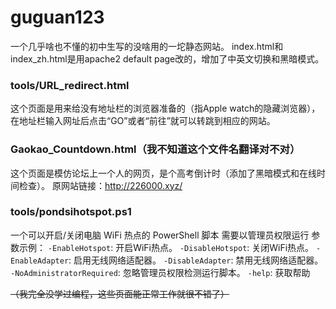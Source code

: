 # guguan123
一个几乎啥也不懂的初中生写的没啥用的一坨静态网站。
index.html和index_zh.html是用apache2 default page改的，增加了中英文切换和黑暗模式。

### tools/URL_redirect.html
这个页面是用来给没有地址栏的浏览器准备的（指Apple watch的隐藏浏览器），在地址栏输入网址后点击“GO”或者“前往”就可以转跳到相应的网站。

### Gaokao_Countdown.html（我不知道这个文件名翻译对不对）
这个页面是模仿论坛上一个人的网页，是个高考倒计时（添加了黑暗模式和在线时间检查）。
原网站链接：http://226000.xyz/

### tools/pondsihotspot.ps1
一个可以开启/关闭电脑 WiFi 热点的 PowerShell 脚本
需要以管理员权限运行
参数示例：
 `-EnableHotspot`: 开启WiFi热点。
 `-DisableHotspot`: 关闭WiFi热点。
 `-EnableAdapter`: 启用无线网络适配器。
 `-DisableAdapter`: 禁用无线网络适配器。
 `-NoAdministratorRequired`: 忽略管理员权限检测运行脚本。
 `-help`: 获取帮助

~~（我完全没学过编程，这些页面能正常工作就很不错了）~~
